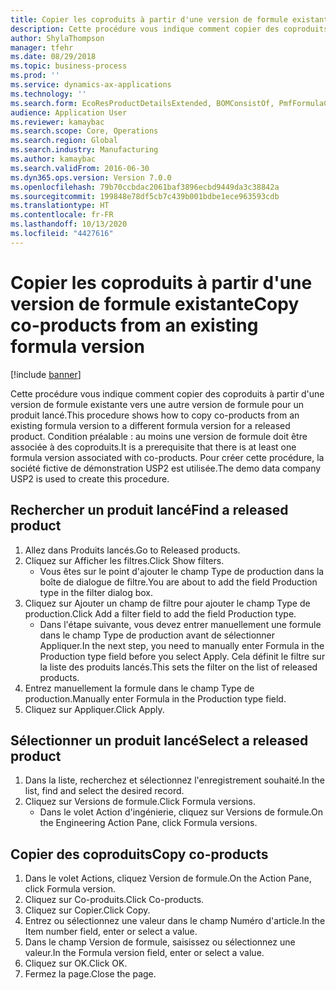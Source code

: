 ```yaml
---
title: Copier les coproduits à partir d'une version de formule existante
description: Cette procédure vous indique comment copier des coproduits à partir d'une version de formule existante vers une autre version de formule pour un produit lancé.
author: ShylaThompson
manager: tfehr
ms.date: 08/29/2018
ms.topic: business-process
ms.prod: ''
ms.service: dynamics-ax-applications
ms.technology: ''
ms.search.form: EcoResProductDetailsExtended, BOMConsistOf, PmfFormulaCoBy, BOMRouteCopyDialog
audience: Application User
ms.reviewer: kamaybac
ms.search.scope: Core, Operations
ms.search.region: Global
ms.search.industry: Manufacturing
ms.author: kamaybac
ms.search.validFrom: 2016-06-30
ms.dyn365.ops.version: Version 7.0.0
ms.openlocfilehash: 79b70ccbdac2061baf3896ecbd9449da3c38842a
ms.sourcegitcommit: 199848e78df5cb7c439b001bdbe1ece963593cdb
ms.translationtype: HT
ms.contentlocale: fr-FR
ms.lasthandoff: 10/13/2020
ms.locfileid: "4427616"
---
```

# <a name="copy-co-products-from-an-existing-formula-version"></a><span data-ttu-id="b37d2-103">Copier les coproduits à partir d'une version de formule existante</span><span class="sxs-lookup"><span data-stu-id="b37d2-103">Copy co-products from an existing formula version</span></span>

[!include [banner](../../includes/banner.md)]

<span data-ttu-id="b37d2-104">Cette procédure vous indique comment copier des coproduits à partir d'une version de formule existante vers une autre version de formule pour un produit lancé.</span><span class="sxs-lookup"><span data-stu-id="b37d2-104">This procedure shows how to copy co-products from an existing formula version to a different formula version for a released product.</span></span> <span data-ttu-id="b37d2-105">Condition préalable : au moins une version de formule doit être associée à des coproduits.</span><span class="sxs-lookup"><span data-stu-id="b37d2-105">It is a prerequisite that there is at least one formula version associated with co-products.</span></span> <span data-ttu-id="b37d2-106">Pour créer cette procédure, la société fictive de démonstration USP2 est utilisée.</span><span class="sxs-lookup"><span data-stu-id="b37d2-106">The demo data company USP2 is used to create this procedure.</span></span>


## <a name="find-a-released-product"></a><span data-ttu-id="b37d2-107">Rechercher un produit lancé</span><span class="sxs-lookup"><span data-stu-id="b37d2-107">Find a released product</span></span>
1. <span data-ttu-id="b37d2-108">Allez dans Produits lancés.</span><span class="sxs-lookup"><span data-stu-id="b37d2-108">Go to Released products.</span></span>
2. <span data-ttu-id="b37d2-109">Cliquez sur Afficher les filtres.</span><span class="sxs-lookup"><span data-stu-id="b37d2-109">Click Show filters.</span></span>
    * <span data-ttu-id="b37d2-110">Vous êtes sur le point d'ajouter le champ Type de production dans la boîte de dialogue de filtre.</span><span class="sxs-lookup"><span data-stu-id="b37d2-110">You are about to add the field Production type in the filter dialog box.</span></span>  
3. <span data-ttu-id="b37d2-111">Cliquez sur Ajouter un champ de filtre pour ajouter le champ Type de production.</span><span class="sxs-lookup"><span data-stu-id="b37d2-111">Click Add a filter field to add the field Production type.</span></span>
    * <span data-ttu-id="b37d2-112">Dans l'étape suivante, vous devez entrer manuellement une formule dans le champ Type de production avant de sélectionner Appliquer.</span><span class="sxs-lookup"><span data-stu-id="b37d2-112">In the next step, you need to manually enter Formula in the Production type field before you select Apply.</span></span> <span data-ttu-id="b37d2-113">Cela définit le filtre sur la liste des produits lancés.</span><span class="sxs-lookup"><span data-stu-id="b37d2-113">This sets the filter on the list of released products.</span></span>  
4. <span data-ttu-id="b37d2-114">Entrez manuellement la formule dans le champ Type de production.</span><span class="sxs-lookup"><span data-stu-id="b37d2-114">Manually enter Formula in the Production type field.</span></span>
5. <span data-ttu-id="b37d2-115">Cliquez sur Appliquer.</span><span class="sxs-lookup"><span data-stu-id="b37d2-115">Click Apply.</span></span>

## <a name="select-a-released-product"></a><span data-ttu-id="b37d2-116">Sélectionner un produit lancé</span><span class="sxs-lookup"><span data-stu-id="b37d2-116">Select a released product</span></span>
1. <span data-ttu-id="b37d2-117">Dans la liste, recherchez et sélectionnez l'enregistrement souhaité.</span><span class="sxs-lookup"><span data-stu-id="b37d2-117">In the list, find and select the desired record.</span></span>
2. <span data-ttu-id="b37d2-118">Cliquez sur Versions de formule.</span><span class="sxs-lookup"><span data-stu-id="b37d2-118">Click Formula versions.</span></span>
    * <span data-ttu-id="b37d2-119">Dans le volet Action d'ingénierie, cliquez sur Versions de formule.</span><span class="sxs-lookup"><span data-stu-id="b37d2-119">On the Engineering Action Pane, click Formula versions.</span></span>  

## <a name="copy-co-products"></a><span data-ttu-id="b37d2-120">Copier des coproduits</span><span class="sxs-lookup"><span data-stu-id="b37d2-120">Copy co-products</span></span>
1. <span data-ttu-id="b37d2-121">Dans le volet Actions, cliquez Version de formule.</span><span class="sxs-lookup"><span data-stu-id="b37d2-121">On the Action Pane, click Formula version.</span></span>
2. <span data-ttu-id="b37d2-122">Cliquez sur Co-produits.</span><span class="sxs-lookup"><span data-stu-id="b37d2-122">Click Co-products.</span></span>
3. <span data-ttu-id="b37d2-123">Cliquez sur Copier.</span><span class="sxs-lookup"><span data-stu-id="b37d2-123">Click Copy.</span></span>
4. <span data-ttu-id="b37d2-124">Entrez ou sélectionnez une valeur dans le champ Numéro d'article.</span><span class="sxs-lookup"><span data-stu-id="b37d2-124">In the Item number field, enter or select a value.</span></span>
5. <span data-ttu-id="b37d2-125">Dans le champ Version de formule, saisissez ou sélectionnez une valeur.</span><span class="sxs-lookup"><span data-stu-id="b37d2-125">In the Formula version field, enter or select a value.</span></span>
6. <span data-ttu-id="b37d2-126">Cliquez sur OK.</span><span class="sxs-lookup"><span data-stu-id="b37d2-126">Click OK.</span></span>
7. <span data-ttu-id="b37d2-127">Fermez la page.</span><span class="sxs-lookup"><span data-stu-id="b37d2-127">Close the page.</span></span>

